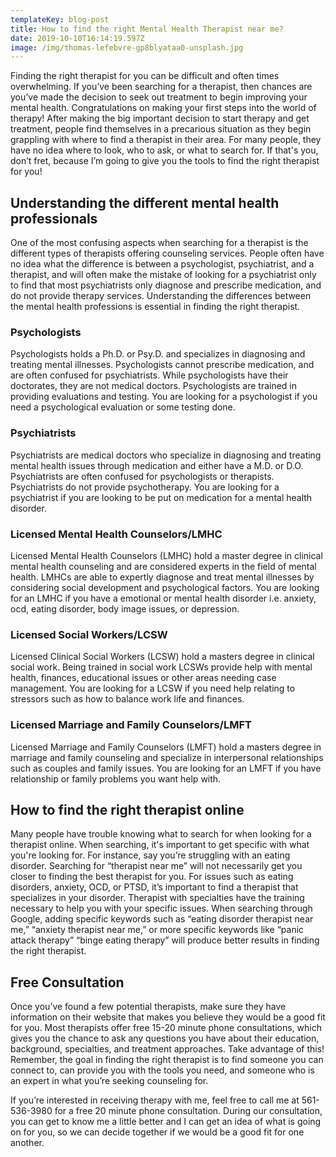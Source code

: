 ```yaml
---
templateKey: blog-post
title: How to find the right Mental Health Therapist near me?
date: 2019-10-10T16:14:19.597Z
image: /img/thomas-lefebvre-gp8blyataa0-unsplash.jpg
---
```

Finding the right therapist for you can be difficult and often times overwhelming. If you’ve been searching for a therapist, then chances are you’ve made the decision to seek out treatment to begin improving your mental health. Congratulations on making your first steps into the world of therapy! After making the big important decision to start therapy and get treatment, people find themselves in a precarious situation as they begin grappling with where to find a therapist in their area. For many people, they have no idea where to look, who to ask, or what to search for. If that's you, don’t fret, because I’m going to give you the tools to find the right therapist for you!

## Understanding the different mental health professionals

One of the most confusing aspects when searching for a therapist is the different types of therapists offering counseling services. People often have no idea what the difference is between a psychologist, psychiatrist, and a therapist, and will often make the mistake of looking for a psychiatrist only to find that most psychiatrists only diagnose and prescribe medication, and do not provide therapy services. Understanding the differences between the mental health professions is essential in finding the right therapist. 

### Psychologists

Psychologists holds a Ph.D. or Psy.D. and specializes in diagnosing and treating mental illnesses. Psychologists cannot prescribe medication, and are often confused for psychiatrists. While psychologists have their doctorates, they are not medical doctors. Psychologists are trained in providing evaluations and testing. You are looking for a psychologist if you need a psychological evaluation or some testing done.

### Psychiatrists

Psychiatrists are medical doctors who specialize in diagnosing and treating mental health issues through medication and either have a M.D. or D.O. Psychiatrists are often confused for psychologists or therapists. Psychiatrists do not provide psychotherapy. You are looking for a psychiatrist if you are looking to be put on medication for a mental health disorder. 

### Licensed Mental Health Counselors/LMHC

Licensed Mental Health Counselors (LMHC) hold a master degree in clinical mental health counseling and are considered experts in the field of mental health. LMHCs are able to expertly diagnose and treat mental illnesses by considering social development and psychological factors. You are looking for an LMHC if you have a emotional or mental health disorder i.e. anxiety, ocd, eating disorder, body image issues, or depression.

### Licensed Social Workers/LCSW

Licensed Clinical Social Workers (LCSW) hold a masters degree in clinical social work. Being trained in social work LCSWs provide help with mental health, finances, educational issues or other areas needing case management. You are looking for a LCSW if you need help relating to stressors such as how to balance work life and finances.

### Licensed Marriage and Family Counselors/LMFT

Licensed Marriage and Family Counselors (LMFT) hold a masters degree in marriage and family counseling and specialize in interpersonal relationships such as couples and family issues. You are looking for an LMFT if you have relationship or family problems you want help with. 

##  How to find the right therapist online

Many people have trouble knowing what to search for when looking for a therapist online. When searching, it's important to get specific with what you're looking for. For instance, say you’re struggling with an eating disorder. Searching for “therapist near me” will not necessarily get you closer to finding the best therapist for you. For issues such as eating disorders, anxiety, OCD, or PTSD, it’s important to find a therapist that specializes in your disorder. Therapist with specialties have the training necessary to help you with your specific issues. When searching through Google, adding specific keywords such as “eating disorder therapist near me,”  “anxiety therapist near me,” or more specific keywords like “panic attack therapy” “binge eating therapy” will produce better results in finding the right therapist. 

## Free Consultation

Once you’ve found a few potential therapists, make sure they have information on their website that makes you believe they would be a good fit for you. Most therapists offer free 15-20 minute phone consultations, which gives you the chance to ask any questions you have about their education, background, specialties, and treatment approaches. Take advantage of this! Remember, the goal in finding the right therapist is to find someone you can connect to, can provide you with the tools you need, and someone who is an expert in what you’re seeking counseling for. 

If you’re interested in receiving therapy with me, feel free to call me at 561-536-3980 for a free 20 minute phone consultation. During our consultation, you can get to know me a little better and I can get an idea of what is going on for you, so we can decide together if we would be a good fit for one another.
